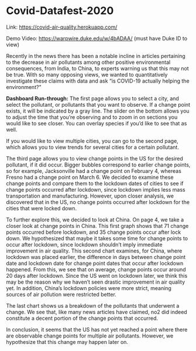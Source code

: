 # Covid-Datafest-2020

Link: https://covid-air-quality.herokuapp.com/

Demo Video: https://warpwire.duke.edu/w/4bADAA/ (must have Duke ID to view) 

Recently in the news there has been a notable incline in articles pertaining to the decrease in air pollutants among other positive environmental consequences, from India, to China, to experts warning us that this may not be true.
With so many opposing views, we wanted to quantitatively investigate these claims with data and ask “is COVID-19 actually helping the environment?”

**Dashboard Run-through:** The first page allows you to select a city, and select the pollutant, or pollutants that you want to observe. If a change point exists, it will be indicated by a gray line. The slider on the bottom allows you to adjust the time that you’re observing and to zoom in on sections you would like to see closer. You can overlay species if you’d like to see that as well. 

If you would like to view multiple cities, you can go to the second page, which allows you to view trends for several cities for a certain pollutant. 

The third page allows you to view change points in the US for the desired pollutant, if it did occur. Bigger bubbles correspond to earlier change points, so for example, Jacksonville had a change point on February 4, whereas Fresno had a change point on March 6. We decided to examine these change points and compare them to the lockdown dates of cities to see if change points occurred after lockdown, since lockdown implies less mass transportation and manufacturing. However, upon closer analysis, we discovered that in the US, no change points occurred after lockdown for the cities that were locked down. 

To further explore this, we decided to look at China. On page 4, we take a closer look at change points in China. This first graph shows that 71 change points occurred before lockdown, and 35 change points occur after lock down. We hypothesized that maybe it takes some time for change points to occur after lockdown, since lockdown shouldn’t imply immediate improvement in air quality. This second chart examines, for China, where lockdown was placed earlier, the difference in days between change point date and lockdown date for change point dates that occur after lockdown happened. From this, we see that on average, change points occur around 20 days after lockdown. Since the US went on lockdown later, we think this may be the reason why we haven’t seen drastic improvement in air quality yet. In addition, China’s lockdown policies were more strict, meaning sources of air pollution were restricted better. 

The last chart shows us a breakdown of the pollutants that underwent a change. We see that, like many news articles have claimed, no2 did indeed constitute a decent portion of the change points that occurred. 

In conclusion, it seems that the US has not yet reached a point where there are observable change points for multiple air pollutants. However, we hypothesize that this change may happen later on. 

